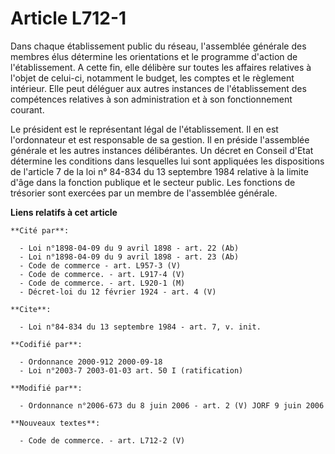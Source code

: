 # Article L712-1

Dans chaque établissement public du réseau, l'assemblée générale des membres élus détermine les orientations et le programme
d'action de l'établissement. A cette fin, elle délibère sur toutes les affaires relatives à l'objet de celui-ci, notamment le
budget, les comptes et le règlement intérieur. Elle peut déléguer aux autres instances de l'établissement des compétences
relatives à son administration et à son fonctionnement courant.

Le président est le représentant légal de l'établissement. Il en est l'ordonnateur et est responsable de sa gestion. Il en
préside l'assemblée générale et les autres instances délibérantes. Un décret en Conseil d'Etat détermine les conditions dans
lesquelles lui sont appliquées les dispositions de l'article 7 de la loi n° 84-834 du 13 septembre 1984 relative à la limite
d'âge dans la fonction publique et le secteur public. Les fonctions de trésorier sont exercées par un membre de l'assemblée
générale.

**Liens relatifs à cet article**

	**Cité par**:

	  - Loi n°1898-04-09 du 9 avril 1898 - art. 22 (Ab)
	  - Loi n°1898-04-09 du 9 avril 1898 - art. 23 (Ab)
	  - Code de commerce - art. L957-3 (V)
	  - Code de commerce. - art. L917-4 (V)
	  - Code de commerce. - art. L920-1 (M)
	  - Décret-loi du 12 février 1924 - art. 4 (V)

	**Cite**:

	  - Loi n°84-834 du 13 septembre 1984 - art. 7, v. init.

	**Codifié par**:

	  - Ordonnance 2000-912 2000-09-18
	  - Loi n°2003-7 2003-01-03 art. 50 I (ratification)

	**Modifié par**:

	  - Ordonnance n°2006-673 du 8 juin 2006 - art. 2 (V) JORF 9 juin 2006

	**Nouveaux textes**:

	  - Code de commerce. - art. L712-2 (V)
